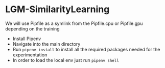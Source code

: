 # LGM-SimilarityLearning

We will use Pipfile as a symlink from the Pipfile.cpu or Pipfile.gpu depending
on the training


- Install Pipenv
- Navigate into the main directory
- Run `pipenv install` to install all the required packages needed for the experimentation
- In order to load the local env just run `pipenv shell`
